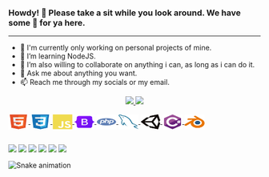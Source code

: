 ### Howdy! 👋 Please take a sit while you look around. We have some 🍕 for ya here.
---


- 🔭 I'm currently only working on personal projects of mine.
- 🌱 I’m learning NodeJS.
- 👯 I’m also willing to collaborate on anything i can, as long as i can do it.
- 💬 Ask me about anything you want.
- 📫 Reach me through my socials or my email.

<div align="center">
  <a href="https://github.com/paulohmoraisgit">
  <img height="180em" src="https://github-readme-stats.vercel.app/api?username=paulohmoraisgit&show_icons=true&theme=synthwave&include_all_commits=true&count_private=true">
  <img height="180em" src="https://github-readme-stats.vercel.app/api/top-langs/?username=paulohmoraisgit&layout=compact&langs_count=7&theme=synthwave">
</div>

<div style="display: inline_block"><br>
  <img align="center" alt="HTML" height="30" width="40" src="https://raw.githubusercontent.com/devicons/devicon/master/icons/html5/html5-original.svg">
  <img align="center" alt="CSS" height="30" width="40" src="https://raw.githubusercontent.com/devicons/devicon/master/icons/css3/css3-original.svg">
  <img align="center" alt="Js" height="30" width="40" src="https://raw.githubusercontent.com/devicons/devicon/master/icons/javascript/javascript-plain.svg">
  <img align="center" alt="Bootstrap" height="30" width="40" src="https://raw.githubusercontent.com/devicons/devicon/master/icons/bootstrap/bootstrap-original.svg">
  <img align="center" alt="Php" height="30" width="40" src="https://raw.githubusercontent.com/devicons/devicon/master/icons/php/php-plain.svg">
  <img align="center" alt="Mysql" height="30" width="40" src="https://raw.githubusercontent.com/devicons/devicon/master/icons/mysql/mysql-plain.svg">
  <img align="center" alt="Unity" height="30" width="40" src="https://raw.githubusercontent.com/devicons/devicon/master/icons/unity/unity-original.svg">
  <img align="center" alt="Csharp" height="30" width="40" src="https://raw.githubusercontent.com/devicons/devicon/master/icons/csharp/csharp-original.svg">
  <img align="center" alt="Blender" height="30" width="40" src="https://raw.githubusercontent.com/devicons/devicon/master/icons/blender/blender-original.svg">
</div>
  
##
 
<div>
  <a href="https://www.youtube.com/channel/UCTxqC5XDx4EVjSIyy9JW2Cg" target="_blank"><img src="https://img.shields.io/badge/YouTube-FF0000?style=for-the-badge&logo=youtube&logoColor=white" target="_blank"></a>
  <a href="https://www.instagram.com/paulohmorais97" target="_blank"><img src="https://img.shields.io/badge/-Instagram-%23E4405F?style=for-the-badge&logo=instagram&logoColor=white" target="_blank"></a>
 	<a href="https://twitter.com/paulohmorais97" target="_blank"><img src="https://img.shields.io/badge/Twitter-blue?style=for-the-badge&logo=Twitter&logoColor=white" target="_blank"></a>
 <a href="https://discord.gg/WX2UFEP" target="_blank"><img src="https://img.shields.io/badge/Discord-7289DA?style=for-the-badge&logo=discord&logoColor=white" target="_blank"></a> 
  <a href = "mailto:paulohmorais97@gmail.com"><img src="https://img.shields.io/badge/-Gmail-red?style=for-the-badge&logo=gmail&logoColor=white" target="_blank"></a>
  <a href="https://www.linkedin.com/in/paulo-henrique-morais-da-silva-b4a8b6237" target="_blank"><img src="https://img.shields.io/badge/-LinkedIn-%230077B5?style=for-the-badge&logo=linkedin&logoColor=white" target="_blank"></a> 
 
  ![Snake animation](https://github.com/paulohmoraisgit/paulohmoraisgit/blob/output/github-contribution-grid-snake.svg)
</div>
